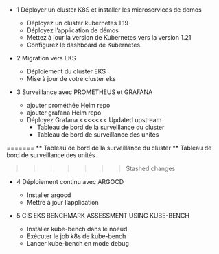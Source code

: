 ### 
- 1 Déployer un cluster K8S et installer les microservices de demos
    * Déployez un cluster kubernetes 1.19
    * Déployez l’application de démos
    * Mettez à jour la version de Kubernetes vers la version 1.21
    * Configurez le dashboard de Kubernetes.

- 2 Migration vers EKS
    * Déploiement du cluster EKS
    * Mise à jour de votre cluster eks

- 3 Surveillance avec PROMETHEUS et GRAFANA
    * ajouter prométhée Helm repo 
    * ajouter grafana Helm repo
    * Déployez Grafana
<<<<<<< Updated upstream
      * Tableau de bord de la surveillance du cluster
      * Tableau de bord de surveillance des unités
        
=======
        ** Tableau de bord de la surveillance du cluster
        ** Tableau de bord de surveillance des unités

>>>>>>> Stashed changes
- 4 Déploiement continu avec ARGOCD
    * Installer argocd
    * Mettre à jour l’application

- 5 CIS EKS BENCHMARK ASSESSMENT USING KUBE-BENCH
    * Installer kube-bench dans le noeud
    * Exécuter le job k8s de kube-bench
    * Lancer kube-bench en mode debug
